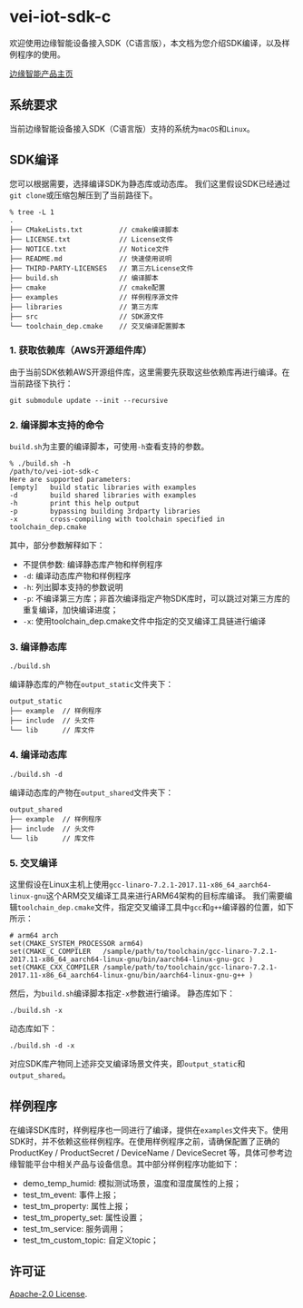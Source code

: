 # vei-iot-sdk-c
欢迎使用边缘智能设备接入SDK（C语言版），本文档为您介绍SDK编译，以及样例程序的使用。

[边缘智能产品主页](https://www.volcengine.com/product/vei/mainpage)

## 系统要求
当前边缘智能设备接入SDK（C语言版）支持的系统为`macOS`和`Linux`。

## SDK编译
您可以根据需要，选择编译SDK为静态库或动态库。
我们这里假设SDK已经通过`git clone`或压缩包解压到了当前路径下。
```
% tree -L 1
.
├── CMakeLists.txt         // cmake编译脚本
├── LICENSE.txt            // License文件
├── NOTICE.txt             // Notice文件
├── README.md              // 快速使用说明
├── THIRD-PARTY-LICENSES   // 第三方License文件
├── build.sh               // 编译脚本
├── cmake                  // cmake配置
├── examples               // 样例程序源文件
├── libraries              // 第三方库
├── src                    // SDK源文件
└── toolchain_dep.cmake    // 交叉编译配置脚本
```

### 1. 获取依赖库（AWS开源组件库）
由于当前SDK依赖AWS开源组件库，这里需要先获取这些依赖库再进行编译。在当前路径下执行：
```
git submodule update --init --recursive
```

### 2. 编译脚本支持的命令
`build.sh`为主要的编译脚本，可使用`-h`查看支持的参数。
```
% ./build.sh -h
/path/to/vei-iot-sdk-c
Here are supported parameters:
[empty]   build static libraries with examples
-d        build shared libraries with examples
-h        print this help output
-p        bypassing building 3rdparty libraries
-x        cross-compiling with toolchain specified in toolchain_dep.cmake
```
其中，部分参数解释如下：
- 不提供参数: 编译静态库产物和样例程序
- `-d`: 编译动态库产物和样例程序
- `-h`: 列出脚本支持的参数说明
- `-p`: 不编译第三方库；非首次编译指定产物SDK库时，可以跳过对第三方库的重复编译，加快编译进度；
- `-x`: 使用toolchain_dep.cmake文件中指定的交叉编译工具链进行编译

### 3. 编译静态库
```
./build.sh
```
编译静态库的产物在`output_static`文件夹下：
```
output_static
├── example  // 样例程序
├── include  // 头文件
└── lib      // 库文件
```

### 4. 编译动态库
```
./build.sh -d
```
编译动态库的产物在`output_shared`文件夹下：
```
output_shared
├── example  // 样例程序
├── include  // 头文件
└── lib      // 库文件
```

### 5. 交叉编译
这里假设在Linux主机上使用`gcc-linaro-7.2.1-2017.11-x86_64_aarch64-linux-gnu`这个ARM交叉编译工具来进行ARM64架构的目标库编译。
我们需要编辑`toolchain_dep.cmake`文件，指定交叉编译工具中`gcc`和`g++`编译器的位置，如下所示：
```
# arm64 arch
set(CMAKE_SYSTEM_PROCESSOR arm64)
set(CMAKE_C_COMPILER   /sample/path/to/toolchain/gcc-linaro-7.2.1-2017.11-x86_64_aarch64-linux-gnu/bin/aarch64-linux-gnu-gcc )
set(CMAKE_CXX_COMPILER /sample/path/to/toolchain/gcc-linaro-7.2.1-2017.11-x86_64_aarch64-linux-gnu/bin/aarch64-linux-gnu-g++ )
```
然后，为`build.sh`编译脚本指定`-x`参数进行编译。
静态库如下：
```
./build.sh -x
```
动态库如下：
```
./build.sh -d -x
```
对应SDK库产物同上述非交叉编译场景文件夹，即`output_static`和`output_shared`。

## 样例程序
在编译SDK库时，样例程序也一同进行了编译，提供在`examples`文件夹下。使用SDK时，并不依赖这些样例程序。在使用样例程序之前，请确保配置了正确的 ProductKey / ProductSecret / DeviceName / DeviceSecret 等，具体可参考边缘智能平台中相关产品与设备信息。其中部分样例程序功能如下：
- demo_temp_humid: 模拟测试场景，温度和湿度属性的上报；
- test_tm_event: 事件上报；
- test_tm_property: 属性上报；
- test_tm_property_set: 属性设置；
- test_tm_service: 服务调用；
- test_tm_custom_topic: 自定义topic；

## 许可证
[Apache-2.0 License](LICENSE).